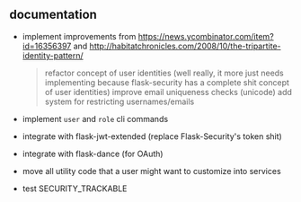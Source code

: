 ## documentation

* implement improvements from https://news.ycombinator.com/item?id=16356397 and http://habitatchronicles.com/2008/10/the-tripartite-identity-pattern/
    > refactor concept of user identities (well really, it more just needs implementing because flask-security has a complete shit concept of user identities)
    > improve email uniqueness checks (unicode)
    > add system for restricting usernames/emails

* implement `user` and `role` cli commands

* integrate with flask-jwt-extended (replace Flask-Security's token shit)

* integrate with flask-dance (for OAuth)

* move all utility code that a user might want to customize into services

* test SECURITY_TRACKABLE
